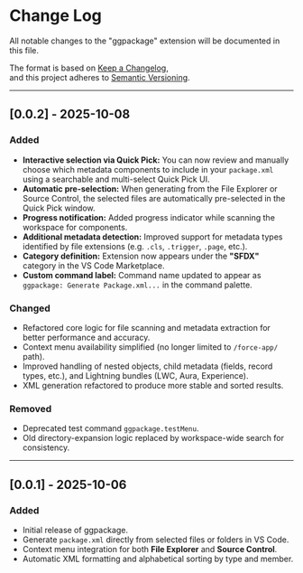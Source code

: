 # Change Log

All notable changes to the "ggpackage" extension will be documented in this file.

The format is based on [Keep a Changelog](https://keepachangelog.com/en/1.0.0/),  
and this project adheres to [Semantic Versioning](https://semver.org/).

---

## [0.0.2] - 2025-10-08
### Added
- **Interactive selection via Quick Pick:** You can now review and manually choose which metadata components to include in your `package.xml` using a searchable and multi-select Quick Pick UI.
- **Automatic pre-selection:** When generating from the File Explorer or Source Control, the selected files are automatically pre-selected in the Quick Pick window.
- **Progress notification:** Added progress indicator while scanning the workspace for components.
- **Additional metadata detection:** Improved support for metadata types identified by file extensions (e.g. `.cls`, `.trigger`, `.page`, etc.).
- **Category definition:** Extension now appears under the **"SFDX"** category in the VS Code Marketplace.
- **Custom command label:** Command name updated to appear as `ggpackage: Generate Package.xml...` in the command palette.

### Changed
- Refactored core logic for file scanning and metadata extraction for better performance and accuracy.
- Context menu availability simplified (no longer limited to `/force-app/` path).
- Improved handling of nested objects, child metadata (fields, record types, etc.), and Lightning bundles (LWC, Aura, Experience).
- XML generation refactored to produce more stable and sorted results.

### Removed
- Deprecated test command `ggpackage.testMenu`.
- Old directory-expansion logic replaced by workspace-wide search for consistency.

---

## [0.0.1] - 2025-10-06
### Added
- Initial release of ggpackage.
- Generate `package.xml` directly from selected files or folders in VS Code.
- Context menu integration for both **File Explorer** and **Source Control**.
- Automatic XML formatting and alphabetical sorting by type and member.
